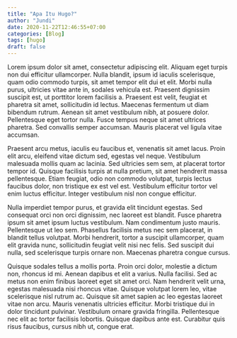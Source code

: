 ```yaml
---
title: "Apa Itu Hugo?"
author: "Jundi"
date: 2020-11-22T12:46:55+07:00
categories: [Blog]
tags: [hugo]
draft: false
---
```


Lorem ipsum dolor sit amet, consectetur adipiscing elit. Aliquam eget turpis non dui efficitur ullamcorper. Nulla blandit, ipsum id iaculis scelerisque, quam odio commodo turpis, sit amet tempor elit dui et elit. Morbi nulla purus, ultricies vitae ante in, sodales vehicula est. Praesent dignissim suscipit est, ut porttitor lorem facilisis a. Praesent est velit, feugiat et pharetra sit amet, sollicitudin id lectus. Maecenas fermentum ut diam bibendum rutrum. Aenean sit amet vestibulum nibh, at posuere dolor. Pellentesque eget tortor nulla. Fusce tempus neque sit amet ultrices pharetra. Sed convallis semper accumsan. Mauris placerat vel ligula vitae accumsan.

Praesent arcu metus, iaculis eu faucibus et, venenatis sit amet lacus. Proin elit arcu, eleifend vitae dictum sed, egestas vel neque. Vestibulum malesuada mollis quam ac lacinia. Sed ultricies sem sem, at placerat tortor tempor id. Quisque facilisis turpis at nulla pretium, sit amet hendrerit massa pellentesque. Etiam feugiat, odio non commodo volutpat, turpis lectus faucibus dolor, non tristique ex est vel est. Vestibulum efficitur tortor vel enim luctus efficitur. Integer vestibulum nisl non congue efficitur.

Nulla imperdiet tempor purus, et gravida elit tincidunt egestas. Sed consequat orci non orci dignissim, nec laoreet est blandit. Fusce pharetra ipsum sit amet ipsum luctus vestibulum. Nam condimentum justo mauris. Pellentesque ut leo sem. Phasellus facilisis metus nec sem placerat, in blandit tellus volutpat. Morbi hendrerit, tortor a suscipit ullamcorper, quam elit gravida nunc, sollicitudin feugiat velit nisi nec felis. Sed suscipit dui nulla, sed scelerisque turpis ornare non. Maecenas pharetra congue cursus.

Quisque sodales tellus a mollis porta. Proin orci dolor, molestie a dictum non, rhoncus id mi. Aenean dapibus et elit a varius. Nulla facilisi. Sed ac metus non enim finibus laoreet eget sit amet orci. Nam hendrerit velit urna, egestas malesuada nisi rhoncus vitae. Quisque volutpat lorem leo, vitae scelerisque nisl rutrum ac. Quisque sit amet sapien ac leo egestas laoreet vitae non arcu. Mauris venenatis ultricies efficitur. Morbi tristique dui in dolor tincidunt pulvinar. Vestibulum ornare gravida fringilla. Pellentesque nec elit ac tortor facilisis lobortis. Quisque dapibus ante est. Curabitur quis risus faucibus, cursus nibh ut, congue erat.
